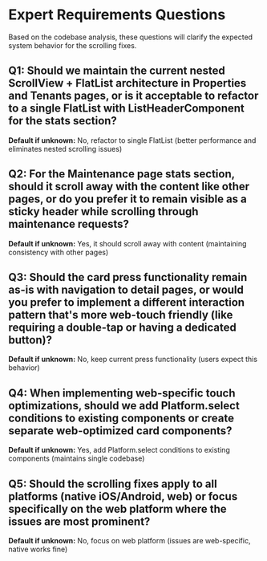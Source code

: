 # Expert Requirements Questions

Based on the codebase analysis, these questions will clarify the expected system behavior for the scrolling fixes.

## Q1: Should we maintain the current nested ScrollView + FlatList architecture in Properties and Tenants pages, or is it acceptable to refactor to a single FlatList with ListHeaderComponent for the stats section?
**Default if unknown:** No, refactor to single FlatList (better performance and eliminates nested scrolling issues)

## Q2: For the Maintenance page stats section, should it scroll away with the content like other pages, or do you prefer it to remain visible as a sticky header while scrolling through maintenance requests?
**Default if unknown:** Yes, it should scroll away with content (maintaining consistency with other pages)

## Q3: Should the card press functionality remain as-is with navigation to detail pages, or would you prefer to implement a different interaction pattern that's more web-touch friendly (like requiring a double-tap or having a dedicated button)?
**Default if unknown:** No, keep current press functionality (users expect this behavior)

## Q4: When implementing web-specific touch optimizations, should we add Platform.select conditions to existing components or create separate web-optimized card components?
**Default if unknown:** Yes, add Platform.select conditions to existing components (maintains single codebase)

## Q5: Should the scrolling fixes apply to all platforms (native iOS/Android, web) or focus specifically on the web platform where the issues are most prominent?
**Default if unknown:** No, focus on web platform (issues are web-specific, native works fine)